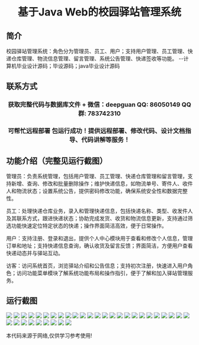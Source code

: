 <p><h1 align="center">基于Java Web的校园驿站管理系统</h1></p>

## 简介
校园驿站管理系统：角色分为管理员、员工、用户；支持用户管理、员工管理、快递仓库管理、物流信息管理、留言管理、系统公告管理、快递签收等功能。    --计算机毕业设计源码；毕设源码；java毕业设计源码


## 联系方式
<p><h3 align="center">获取完整代码与数据库文件 + 微信：deepguan QQ: 86050149 QQ群: 783742310</h3></p>
<p><h3 align="center">可帮忙远程部署 包运行成功！提供远程部署、修改代码、设计文档指导、代码讲解等服务！</h3></p>

## 功能介绍（完整见运行截图）
管理员：负责系统管理，包括用户管理、员工管理、快递仓库管理和留言管理，支持新增、查询、修改和批量删除操作；维护快递信息，如物流单号、寄件人、收件人和物流状态；设置系统公告，提供密码修改功能，确保系统安全性和数据完整性。

员工：处理快递仓库业务，录入和管理快递信息，包括快递名称、类型、收发件人及其联系方式，跟进快递状态；协助完成发货、收货和物流信息更新，支持通过筛选功能快速定位特定状态的快递；操作界面简洁高效，便于日常操作。

用户：支持注册、登录和退出，提供个人中心模块用于查看和修改个人信息，管理订单和地址；支持快递信息查询，确认收货及留言反馈；界面简洁，方便用户查看快递动态并与驿站互动。

访客：访问系统首页，浏览驿站介绍和公告信息；支持初次注册，快速进入用户角色；访问功能菜单模块了解系统功能布局和操作指引，便于了解和加入驿站管理服务。


## 运行截图
![](img/001.jpg)
![](img/002.jpg)
![](img/003.jpg)
![](img/004.jpg)
![](img/005.jpg)
![](img/006.jpg)
![](img/007.jpg)
![](img/008.jpg)
![](img/009.jpg)
![](img/010.jpg)
![](img/011.jpg)
![](img/012.jpg)
![](img/013.jpg)
![](img/014.jpg)
![](img/015.jpg)
![](img/016.jpg)
![](img/017.jpg)
![](img/018.jpg)
![](img/019.jpg)
![](img/020.jpg)
![](img/021.jpg)
![](img/022.jpg)
![](img/023.jpg)
![](img/024.jpg)
![](img/025.jpg)
![](img/026.jpg)
![](img/027.jpg)
![](img/028.jpg)
![](img/029.jpg)
![](img/030.jpg)
![](img/031.jpg)
![](img/032.jpg)
![](img/033.jpg)
![](img/034.jpg)

<p>本代码来源于网络,仅供学习参考使用!</p>

